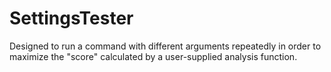 SettingsTester
==============

Designed to run a command with different arguments repeatedly in order to maximize the "score" calculated by a user-supplied analysis function.
